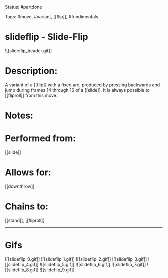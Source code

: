 Status: #partdone

Tags: #move, #variant, [[flip]], #fundimentals

# slideflip - Slide-Flip
![[slideflip_header.gif]]
# Description:
A variant of a [[flip]] with a fixed arc, produced by pressing backwards and jump during frames 14 through 16 of a [[slide]]. It is always possible to [[fliproll]] from this move.

# Notes:


# Performed from:
[[slide]]

# Allows for:
[[downthrow]]

# Chains to:
[[stand]], [[fliproll]]

___
# Gifs
![[slideflip_0.gif]]
![[slideflip_1.gif]]
![[slideflip_2.gif]]
![[slideflip_3.gif]]
![[slideflip_4.gif]]
![[slideflip_5.gif]]
![[slideflip_6.gif]]
![[slideflip_7.gif]]
![[slideflip_8.gif]]
![[slideflip_9.gif]]